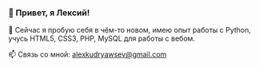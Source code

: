 ### 👋 Привет, я Лексий!

🌱 Сейчас я пробую себя в чём-то новом, имею опыт работы с Python, учусь HTML5, CSS3, PHP, MySQL для работы с вебом.

📫 Связь со мной: alexkudryawsev@gmail.com

